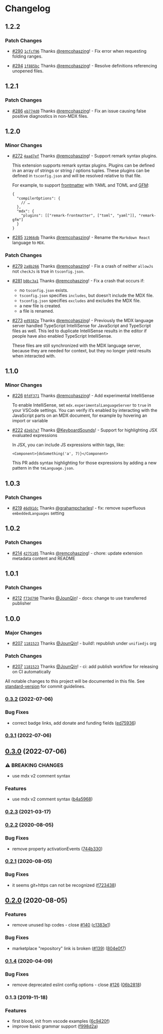 # Changelog

## 1.2.2

### Patch Changes

- [#290](https://github.com/mdx-js/vscode-mdx/pull/290) [`1cfcf96`](https://github.com/mdx-js/vscode-mdx/commit/1cfcf9662f0c95f8d86dbd076ffd077fedce8cce) Thanks [@remcohaszing](https://github.com/remcohaszing)! - Fix error when requesting folding ranges.

- [#294](https://github.com/mdx-js/vscode-mdx/pull/294) [`1f885bc`](https://github.com/mdx-js/vscode-mdx/commit/1f885bcd3bcedcd2a38784fb5518cfc31cdd30a0) Thanks [@remcohaszing](https://github.com/remcohaszing)! - Resolve definitions referencing unopened files.

## 1.2.1

### Patch Changes

- [#286](https://github.com/mdx-js/vscode-mdx/pull/286) [`eb774d0`](https://github.com/mdx-js/vscode-mdx/commit/eb774d08a2b4b59dbcc839b1df6d0b42831a35c5) Thanks [@remcohaszing](https://github.com/remcohaszing)! - Fix an issue causing false positive diagnostics in non-MDX files.

## 1.2.0

### Minor Changes

- [#272](https://github.com/mdx-js/vscode-mdx/pull/272) [`4aad7ef`](https://github.com/mdx-js/vscode-mdx/commit/4aad7ef6ff16ab8e4695dcff344ebd3b1739f6bf) Thanks [@remcohaszing](https://github.com/remcohaszing)! - Support remark syntax plugins.

  This extension supports remark syntax plugins.
  Plugins can be defined in an array of strings or string / options tuples.
  These plugins can be defined in `tsconfig.json` and will be resolved relative to
  that file.

  For example, to support
  [frontmatter](https://github.com/remarkjs/remark-frontmatter) with YAML and TOML
  and [GFM](https://github.com/remarkjs/remark-gfm):

  ```jsonc
  {
    "compilerOptions": {
      // …
    },
    "mdx": {
      "plugins": [["remark-frontmatter", ["toml", "yaml"]], "remark-gfm"]
    }
  }
  ```

- [#285](https://github.com/mdx-js/vscode-mdx/pull/285) [`31966db`](https://github.com/mdx-js/vscode-mdx/commit/31966db0eb65f7ac723357ffbb17d9e8d08ea5e3) Thanks [@remcohaszing](https://github.com/remcohaszing)! - Rename the `Markdown React` language to `MDX`.

### Patch Changes

- [#279](https://github.com/mdx-js/vscode-mdx/pull/279) [`2a8b266`](https://github.com/mdx-js/vscode-mdx/commit/2a8b266fe3b1a8a6b982a4a92ab26a147d5b3552) Thanks [@remcohaszing](https://github.com/remcohaszing)! - Fix a crash of neither `allowJs` not `checkJs` is true in `tsconfig.json`.

- [#281](https://github.com/mdx-js/vscode-mdx/pull/281) [`b0bc3a1`](https://github.com/mdx-js/vscode-mdx/commit/b0bc3a1feb1509730447c021e841a60be05d0d39) Thanks [@remcohaszing](https://github.com/remcohaszing)! - Fix a crash that occurs if:

  - no `tsconfig.json` exists.
  - `tsconfig.json` specifies `includes`, but doesn’t include the MDX file.
  - `tsconfig.json` specifies `excludes` and excludes the MDX file.
  - a new file is created.
  - a file is renamed.

- [#273](https://github.com/mdx-js/vscode-mdx/pull/273) [`ed9382e`](https://github.com/mdx-js/vscode-mdx/commit/ed9382e19ec6337f113d3e9350a94edfc113c57b) Thanks [@remcohaszing](https://github.com/remcohaszing)! - Previously the MDX language server handled TypeScript IntelliSense for
  JavaScript and TypeScript files as well.
  This led to duplicate IntelliSense results in the editor if people have also
  enabled TypeScript IntelliSense.

  These files are still synchronized with the MDX language server, because they
  are needed for context, but they no longer yield results when interacted with.

## 1.1.0

### Minor Changes

- [#226](https://github.com/mdx-js/vscode-mdx/pull/226) [`0fdf371`](https://github.com/mdx-js/vscode-mdx/commit/0fdf3716f45615aa3ebbacb5f2f4d49029bbbecf) Thanks [@remcohaszing](https://github.com/remcohaszing)! - Add experimental IntelliSense

  To enable IntelliSense, set `mdx.experimentalLanguageServer` to `true` in your
  VSCode settings.
  You can verify it’s enabled by interacting with the JavaScript parts on an MDX
  document, for example by hovering an import or variable

- [#222](https://github.com/mdx-js/vscode-mdx/pull/222) [`d2eb7a7`](https://github.com/mdx-js/vscode-mdx/commit/d2eb7a7cf23cb0f7b435d6f0b71c21f10ed93ad6) Thanks [@KeyboardSounds](https://github.com/KeyboardSounds)! - Support for highlighting JSX evaluated expressions

  In JSX, you can include JS expressions within tags, like:

  ```mdx
  <Component>{doSomething('a', 7)}</Component>
  ```

  This PR adds syntax highlighting for those expressions by adding a new pattern
  in the `tmLanguage.json`.

## 1.0.3

### Patch Changes

- [#219](https://github.com/mdx-js/vscode-mdx/pull/219) [`46d91dc`](https://github.com/mdx-js/vscode-mdx/commit/46d91dc43e8c862be089cc4aad34ed2dc4336534) Thanks [@grahampcharles](https://github.com/grahampcharles)! - fix: remove superfluous `embeddedLanguages` setting

## 1.0.2

### Patch Changes

- [#214](https://github.com/mdx-js/vscode-mdx/pull/214) [`4275105`](https://github.com/mdx-js/vscode-mdx/commit/4275105e18d61b231ffcc18b23c7b6e827a35283) Thanks [@remcohaszing](https://github.com/remcohaszing)! - chore: update extension metadata content and README

## 1.0.1

### Patch Changes

- [#212](https://github.com/mdx-js/vscode-mdx/pull/212) [`f73d790`](https://github.com/mdx-js/vscode-mdx/commit/f73d790b52cd70b0c984dd956aece5ef848aaf96) Thanks [@JounQin](https://github.com/JounQin)! - docs: change to use transferred publisher

## 1.0.0

### Major Changes

- [#207](https://github.com/mdx-js/vscode-mdx/pull/207) [`1181523`](https://github.com/mdx-js/vscode-mdx/commit/1181523ff3178be6de05f8a6684d7f4c452e4cf8) Thanks [@JounQin](https://github.com/JounQin)! - build!: republish under `unifiedjs` org

### Patch Changes

- [#207](https://github.com/mdx-js/vscode-mdx/pull/207) [`1181523`](https://github.com/mdx-js/vscode-mdx/commit/1181523ff3178be6de05f8a6684d7f4c452e4cf8) Thanks [@JounQin](https://github.com/JounQin)! - ci: add publish workflow for releasing on CI automatically

All notable changes to this project will be documented in this file. See [standard-version](https://github.com/conventional-changelog/standard-version) for commit guidelines.

### [0.3.2](https://github.com/mdx-js/vscode-mdx/compare/v0.3.1...v0.3.2) (2022-07-06)

### Bug Fixes

- correct badge links, add donate and funding fields ([ed75936](https://github.com/mdx-js/vscode-mdx/commit/ed759369b94121f54e74d91090a6e42f06b9898e))

### [0.3.1](https://github.com/mdx-js/vscode-mdx/compare/v0.3.0...v0.3.1) (2022-07-06)

## [0.3.0](https://github.com/mdx-js/vscode-mdx/compare/v0.2.3...v0.3.0) (2022-07-06)

### ⚠ BREAKING CHANGES

- use mdx v2 comment syntax

### Features

- use mdx v2 comment syntax ([b4a5968](https://github.com/mdx-js/vscode-mdx/commit/b4a5968213d83ccca3dd96d0fd2ce3aaba8ab505))

### [0.2.3](https://github.com/mdx-js/vscode-mdx/compare/v0.2.2...v0.2.3) (2021-03-17)

### [0.2.2](https://github.com/mdx-js/vscode-mdx/compare/v0.2.1...v0.2.2) (2020-08-05)

### Bug Fixes

- remove property activationEvents ([744b330](https://github.com/mdx-js/vscode-mdx/commit/744b330660feb9441e2febfcafff091c8d71ae1e))

### [0.2.1](https://github.com/mdx-js/vscode-mdx/compare/v0.2.0...v0.2.1) (2020-08-05)

### Bug Fixes

- it seems git+https can not be recognized ([f723438](https://github.com/mdx-js/vscode-mdx/commit/f723438cb2f1132d1872157ebe1186214a755b97))

## [0.2.0](https://github.com/mdx-js/vscode-mdx/compare/v0.1.4...v0.2.0) (2020-08-05)

### Features

- remove unused lsp codes - close [#140](https://github.com/mdx-js/vscode-mdx/issues/140) ([c1383e1](https://github.com/mdx-js/vscode-mdx/commit/c1383e192a80752e10463f4cc792ba9b305bf842))

### Bug Fixes

- marketplace "repository" link is broken ([#139](https://github.com/mdx-js/vscode-mdx/issues/139)) ([804e0f7](https://github.com/mdx-js/vscode-mdx/commit/804e0f77438eede4685e01f861056c0a082532e4))

### [0.1.4](https://github.com/rx-ts/vscode-mdx/compare/v0.1.3...v0.1.4) (2020-04-09)

### Bug Fixes

- remove deprecated eslint config options - close [#126](https://github.com/rx-ts/vscode-mdx/issues/126) ([06b2818](https://github.com/rx-ts/vscode-mdx/commit/06b281854214353bec3159120b752ae0e37aecba))

### 0.1.3 (2019-11-18)

### Features

- first blood, init from vscode examples ([6c9420f](https://github.com/rx-ts/vscode-mdx/commit/6c9420f88f97745c07f34b736b51f27594e3c289))
- improve basic grammar support ([f998d2a](https://github.com/rx-ts/vscode-mdx/commit/f998d2ad7d5d1d70aeb4ac440656cab0e55bb3ae))
